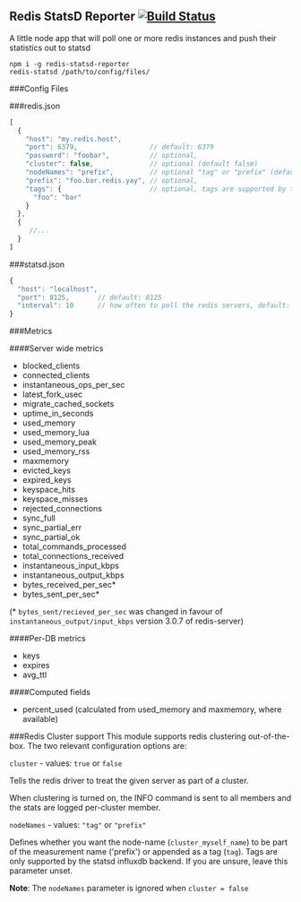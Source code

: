 Redis StatsD Reporter [![Build Status](https://travis-ci.org/andyroyle/redis-statsd-reporter.svg?branch=master)](https://travis-ci.org/andyroyle/redis-statsd-reporter)
---

A little node app that will poll one or more redis instances and push their statistics out to statsd

```
npm i -g redis-statsd-reporter
redis-statsd /path/to/config/files/
```

###Config Files

###redis.json
```javascript
[
  {
    "host": "my.redis.host",
    "port": 6379,                  // default: 6379
    "password": "foobar",          // optional,
    "cluster": false,              // optional (default false)
    "nodeNames": "prefix",         // optional "tag" or "prefix" (default "prefix"),
    "prefix": "foo.bar.redis.yay", // optional,
    "tags": {                      // optional, tags are supported by the influxdb backend
      "foo": "bar"
    }
  },
  {
     //...
  }
]
```

###statsd.json
```javascript
{
  "host": "localhost",
  "port": 8125,       // default: 8125
  "interval": 10      // how often to poll the redis servers, default: 10
}
```

###Metrics

####Server wide metrics
- blocked_clients
- connected_clients
- instantaneous_ops_per_sec
- latest_fork_usec
- migrate_cached_sockets
- uptime_in_seconds
- used_memory
- used_memory_lua
- used_memory_peak
- used_memory_rss
- maxmemory
- evicted_keys
- expired_keys
- keyspace_hits
- keyspace_misses
- rejected_connections
- sync_full
- sync_partial_err
- sync_partial_ok
- total_commands_processed
- total_connections_received
- instantaneous_input_kbps
- instantaneous_output_kbps
- bytes_received_per_sec*
- bytes_sent_per_sec*

(* `bytes_sent/recieved_per_sec` was changed in favour of `instantaneous_output/input_kbps` version 3.0.7 of redis-server)

####Per-DB metrics
- keys
- expires
- avg_ttl

####Computed fields
- percent_used (calculated from used_memory and maxmemory, where available)

###Redis Cluster support
This module supports redis clustering out-of-the-box. The two relevant configuration options are:

`cluster` - values: `true` or `false`

Tells the redis driver to treat the given server as part of a cluster.

When clustering is turned on, the INFO command is sent to all members and the stats are logged per-cluster member.

`nodeNames` - values: `"tag"` or `"prefix"`

Defines whether you want the node-name (`cluster_myself_name`) to be part of the measurement name ('prefix') or appended as a tag (`tag`). Tags are only supported by the statsd influxdb backend. If you are unsure, leave this parameter unset.

__Note__: The `nodeNames` parameter is ignored when `cluster = false`
